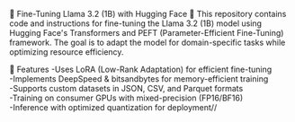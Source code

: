 🚀 Fine-Tuning Llama 3.2 (1B) with Hugging Face 🤗
This repository contains code and instructions for fine-tuning the Llama 3.2 (1B) model using Hugging Face's Transformers and PEFT (Parameter-Efficient Fine-Tuning) framework. The goal is to adapt the model for domain-specific tasks while optimizing resource efficiency.

📝 Features
-Uses LoRA (Low-Rank Adaptation) for efficient fine-tuning  <br>
-Implements DeepSpeed & bitsandbytes for memory-efficient training<br>
-Supports custom datasets in JSON, CSV, and Parquet formats<br>
-Training on consumer GPUs with mixed-precision (FP16/BF16)<br>
-Inference with optimized quantization for deployment//
